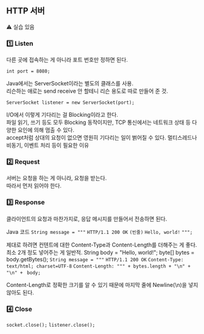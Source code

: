 ## HTTP 서버

⚠️ 실습 있음

### 1️⃣ Listen
다른 곳에 접속하는 게 아니라 포트 번호만 정하면 된다.

  `int port = 8080;`

Java에서는 ServerSocket이라는 별도의 클래스를 사용. <br>
리슨하는 애로는 send receive 안 할테니 리슨 용도로 따로 만들어 준 것. <br>

  `ServerSocket listener = new ServerSocket(port);`

I/O에서 이렇게 기다리는 걸 Blocking이라고 한다. <br>
파일 읽기, 쓰기 등도 모두 Blocking 동작이지만, TCP 통신에서는 네트워크 상태 등 다양한 요인에 의해 멈출 수 있다. <br>
accept처럼 상대의 요청이 없으면 영원히 기다리는 일이 벍어질 수 있다. 멀티스레드나 비동기, 이벤트 처리 등이 필요한 이유 <br>

### 2️⃣ Request
서버는 요청을 하는 게 아니라, 요청을 받는다. <br>
따라서 먼저 읽어야 한다. <br>

### 3️⃣ Response
클라이언트의 요청과 마찬가지로, 응답 메시지를 만들어서 전송하면 된다.

Java 코드
  `String message = """`
                    `HTTP/1.1 200 OK`
                    `(빈줄)`
                    `Hello, world!`
                    `""";`

제대로 하려면 컨텐트에 대한 Content-Type과 Content-Length를 더해주는 게 좋다. 최소 2개 정도 넣어주는 게 일반적.
  String body = "Hello, world!";
  byte[] bytes = body.getBytes();
  `String message = """`
                    `HTTP/1.1 200 OK`
                    `Content-Type: text/html; charset=UTF-8`
                    `Content-Length: """ + bytes.length + "\n" +`
                    `"\n" + `
                    `body;`

Content-Length로 정확한 크기를 알 수 있기 때문에 마지막 줄에 Newline(\n)을 넣지 않아도 된다.

### 4️⃣ Close
  `socket.close();`
  `listener.close();`